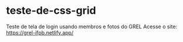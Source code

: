 # teste-de-css-grid
 Teste de tela de login usando membros e fotos do GREL
 Acesse o site: https://grel-ifpb.netlify.app/
